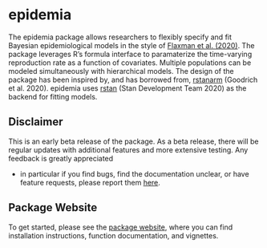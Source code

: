 epidemia
================

The epidemia package allows researchers to flexibly specify and fit
Bayesian epidemiological models in the style of [Flaxman et
al. (2020)](https://www.nature.com/articles/s41586-020-2405-7). The
package leverages R’s formula interface to paramaterize the time-varying
reproduction rate as a function of covariates. Multiple populations can
be modeled simultaneously with hierarchical models. The design of the
package has been inspired by, and has borrowed from,
[rstanarm](https://mc-stan.org/rstanarm/) (Goodrich et al. 2020).
epidemia uses [rstan](https://mc-stan.org/rstan/) (Stan Development Team
2020) as the backend for fitting models.

## Disclaimer

This is an early beta release of the package. As a beta release, there will 
be regular updates with additional
features and more extensive testing. Any feedback is greatly appreciated
- in particular if you find bugs, find the documentation unclear, or
have feature requests, please report them
[here](https://github.com/ImperialCollegeLondon/epidemia/issues).

## Package Website

To get started, please see the [package website](https://imperialcollegelondon.github.io/epidemia/index.html),
where you can find installation instructions, function documentation,
and vignettes.

